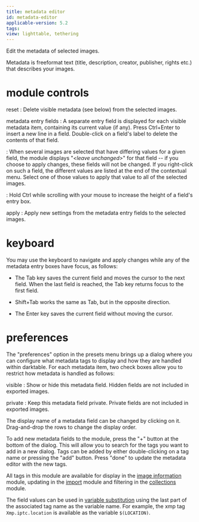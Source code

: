 ```yaml
---
title: metadata editor
id: metadata-editor
applicable-version: 5.2
tags:
view: lighttable, tethering
---
```


Edit the metadata of selected images.

Metadata is freeformat text (title, description, creator, publisher, rights etc.) that describes your images.

# module controls

reset
: Delete visible metadata (see below) from the selected images.

metadata entry fields
: A separate entry field is displayed for each visible metadata item, containing its current value (if any). Press Ctrl+Enter to insert a new line in a field. Double-click on a field's label to delete the contents of that field.

: When several images are selected that have differing values for a given field, the module displays "_\<leave unchanged\>_" for that field -- if you choose to apply changes, these fields will not be changed. If you right-click on such a field, the different values are listed at the end of the contextual menu. Select one of those values to apply that value to all of the selected images.

: Hold Ctrl while scrolling with your mouse to increase the height of a field's entry box. 

apply
: Apply new settings from the metadata entry fields to the selected images.

# keyboard

You may use the keyboard to navigate and apply changes while any of the metadata entry boxes have focus, as follows:

- The Tab key saves the current field and moves the cursor to the next field. When the last field is reached, the Tab key returns focus to the first field.

- Shift+Tab works the same as Tab, but in the opposite direction.

- The Enter key saves the current field without moving the cursor.

# preferences

The "preferences" option in the presets menu brings up a dialog where you can configure what metadata tags to display and how they are handled within darktable. For each metadata item, two check boxes allow you to restrict how metadata is handled as follows:

visible
: Show or hide this metadata field. Hidden fields are not included in exported images.
 
private
: Keep this metadata field private. Private fields are not included in exported images.

The display name of a metadata field can be changed by clicking on it. Drag-and-drop the rows to change the display order.

To add new metadata fields to the module, press the "+" button at the bottom of the dialog. This will allow you to search for the tags you want to add in a new dialog. Tags can be added by either double-clicking on a tag name or pressing the "add" button. Press "done" to update the metadata editor with the new tags.

All tags in this module are available for display in the [image information](./image-information.md) module, updating in the [import](../lighttable/import.md) module and filtering in the [collections](./collections.md) module.

The field values can be used in [variable substitution](../../../special-topics/variables.md) using the last part of the associated tag name as the variable name. For example, the xmp tag `Xmp.iptc.location` is available as the variable `$(LOCATION)`.
